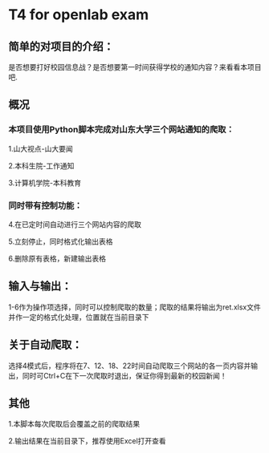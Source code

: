 # T4 for openlab exam

## 简单的对项目的介绍：  

是否想要打好校园信息战？是否想要第一时间获得学校的通知内容？来看看本项目吧.

## 概况

### 本项目使用Python脚本完成对山东大学三个网站通知的爬取：

1.山大视点-山大要闻

2.本科生院-工作通知

3.计算机学院-本科教育

### 同时带有控制功能：

4.在已定时间自动进行三个网站内容的爬取

5.立刻停止，同时格式化输出表格

6.删除原有表格，新建输出表格

## 输入与输出：

1-6作为操作项选择，同时可以控制爬取的数量；爬取的结果将输出为ret.xlsx文件并作一定的格式化处理，位置就在当前目录下


## 关于自动爬取：

选择4模式后，程序将在7、12、18、22时间自动爬取三个网站的各一页内容并输出，同时可Ctrl+C在下一次爬取时退出，保证你得到最新的校园新闻！

## 其他

1.本脚本每次爬取后会覆盖之前的爬取结果

2.输出结果在当前目录下，推荐使用Excel打开查看
